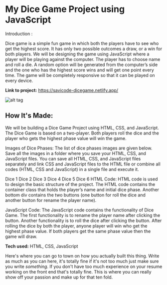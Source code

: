 # My Dice Game Project using JavaScript
Introduction : 

Dice game is a simple fun game in which both the players have to see who get the highest score.  It has only two possible outcomes a draw, or a win for both players. We will be designing the game using JavaScript where a player will be playing against the computer. The player has to choose name and roll a die. A random option will be generated from the computer’s side and the one who has the highest score wins and will get one point every time. The game will be completely responsive so that it can be played on every device.

**Link to project:** https://savicode-dicegame.netlify.app/

![alt tag](https://i.postimg.cc/yYwz0cJ9/Screenshot-70.png)

## How It's Made:
We will be building a Dice Game Project using HTML, CSS, and JavaScript. The Dice Game is based on a two-player. Both players roll the dice and the player who gets the highest phase value will win the game.

Images of Dice Phases: The list of dice phases images are given below. Save all the images in a folder where you save your HTML, CSS, and JavaScript files. You can save all HTML, CSS, and JavaScript files separately and link CSS and JavaScript files to the HTML file or combine all codes (HTML, CSS and JavaScript) in a single file and execute it.

Dice 1
Dice 2
Dice 3
Dice 4
Dice 5
Dice 6
HTML Code: HTML code is used to design the basic structure of the project. The HTML code contains the container class that holds the player’s name and initial dice phase. Another bottom div contains the two buttons (one button for roll the dice and another button for rename the player name).

JavaScript Code: The JavaScript code contains the functionality of Dice Game. The first functionality is to rename the player name after clicking the button. Another functionality is to roll the dice after clicking the button. After rolling the dice by both the player, anyone player will win who get the highest phase value. If both players get the same phase value then the game will draw.


**Tech used:** HTML, CSS, JavaScript

Here's where you can go to town on how you actually built this thing. Write as much as you can here, it's totally fine if it's not too much just make sure you write *something*. If you don't have too much experience on your resume working on the front end that's totally fine. This is where you can really show off your passion and make up for that ten fold.








